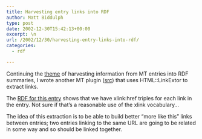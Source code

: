 ```yaml
---
title: Harvesting entry links into RDF
author: Matt Biddulph
type: post
date: 2002-12-30T15:42:13+00:00
excerpt: \n
url: /2002/12/30/harvesting-entry-links-into-rdf/
categories:
  - rdf

---
```

Continuing the [theme][1] of harvesting information from MT entries into RDF summaries, I wrote another MT plugin ([src][2]) that uses HTML::LinkExtor to extract **<a>** links.

<!--more-->

  
The [RDF for this entry][3] shows that we have xlink:href triples for each link in the entry. Not sure if that&#8217;s a reasonable use of the xlink vocabulary&#8230;

The idea of this extraction is to be able to build better &#8220;more like this&#8221; links between entries; two entries linking to the same URL are going to be related in some way and so should be linked together.

 [1]: /archives/000005.html
 [2]: /src/links2rdf.txt
 [3]: /archives/000008.rdf